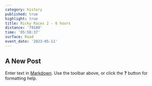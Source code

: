 ```yaml
---
category: history
published: true
highlight: true
title: Ricky Races 2 - 6 hours
distance: '79180'
time: '05:58:37'
surface: Road
event_date: '2023-05-11'
---
```

## A New Post

Enter text in [Markdown](http://daringfireball.net/projects/markdown/). Use the toolbar above, or click the **?** button for formatting help.
